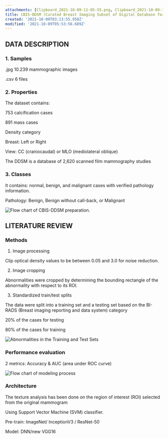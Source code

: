 ```yaml
---
attachments: [Clipboard_2021-10-09-11-05-55.png, Clipboard_2021-10-09-11-51-50.png, Clipboard_2021-10-09-12-53-39.png]
title: CBIS-DDSM (Curated Breast Imaging Subset of Digital Database for Screening Mammography)
created: '2021-10-09T03:13:55.958Z'
modified: '2021-10-09T05:53:56.689Z'
---
```

## DATA DESCRIPTION 
### 1. Samples
.jpg 10.239 mammographic images

.csv 6 files

### 2. Properties
The dataset contains:

753 calcification cases

891 mass cases

Density category

Breast: Left or Right

View: CC (craniocaudal) or MLO (mediolateral oblique)

The DDSM is a database of 2,620 scanned film mammography studies

### 3. Classes
It contains: normal, benign, and malignant cases with verified pathology information.

Pathology: Benign, Benign without call-back, or Malignant

![Flow chart of CBIS-DDSM preparation.]()

## LITERATURE REVIEW
### Methods
1. Image processing

Clip optical density values to be between 0.05 and 3.0 for noise reduction.

2. Image cropping

Abnormalities were cropped by determining the bounding rectangle of the abnormality with respect to its ROI.

3. Standardized train/test splits

The data were split into a training set and a testing set based on the BI-RADS (Breast imaging reporting and data system) category

20% of the cases for testing

80% of the cases for training

![Abnormalities in the Training and Test Sets]()

### Performance evaluation

2 metrics: Accuracy & AUC (area under ROC curve)

![Flow chart of modeling process]()

### Architecture
The texture analysis has been done on the region of interest (ROI) selected from the original mammogram

Using Support Vector Machine (SVM) classifier.

Pre-train: ImageNet/ InceptionV3 / ResNet-50

Model: DNN/new VGG16




